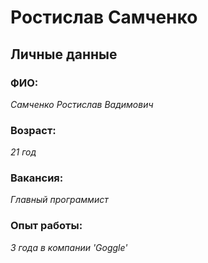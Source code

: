 # Ростислав Самченко
## Личные данные

 ### ФИО:
*Самченко Ростислав Вадимович*
### Возраст:
*21 год*
### Вакансия:
*Главный программист*
### Опыт работы:
*3 года в компании 'Goggle'*